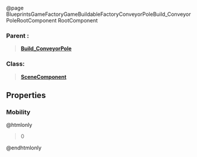 @page BlueprintsGameFactoryGameBuildableFactoryConveyorPoleBuild_ConveyorPoleRootComponent RootComponent
### Parent :
<b><a href="_blueprints_game_factory_game_buildable_factory_conveyor_pole_build__conveyor_pole.html"><blockquote>Build_ConveyorPole</blockquote></a></b>
### Class:
<b><a href="_class_script_scene_component.html"><blockquote>SceneComponent</blockquote></a></b>
## Properties
### Mobility
@htmlonly
<blockquote>0</blockquote>
@endhtmlonly

